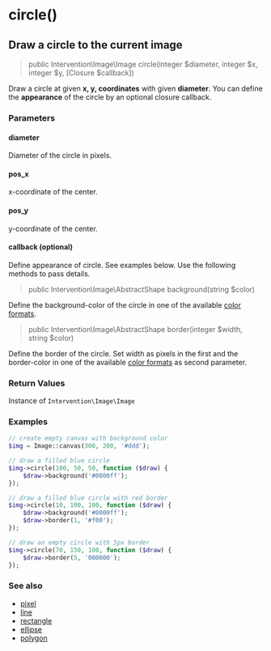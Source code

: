 # circle()
## Draw a circle to the current image

> public Intervention\Image\Image circle(integer $diameter, integer $x, integer $y, [Closure $callback])

Draw a circle at given **x, y, coordinates** with given **diameter**. You can define the **appearance** of the circle by an optional closure callback.

### Parameters

#### diameter
Diameter of the circle in pixels.

#### pos_x
x-coordinate of the center.

#### pos_y
y-coordinate of the center.

#### callback (optional)
Define appearance of circle. See examples below. Use the following methods to pass details.


> public Intervention\Image\AbstractShape background(string $color)

Define the background-color of the circle in one of the available [color formats](/getting_started/formats).


> public Intervention\Image\AbstractShape border(integer $width, string $color)

Define the border of the circle. Set width as pixels in the first and the border-color in one of the available [color formats](/getting_started/formats) as second parameter.

### Return Values
Instance of `Intervention\Image\Image`

### Examples

```php
// create empty canvas with background color
$img = Image::canvas(300, 200, '#ddd');

// draw a filled blue circle
$img->circle(100, 50, 50, function ($draw) {
    $draw->background('#0000ff');
});

// draw a filled blue circle with red border
$img->circle(10, 100, 100, function ($draw) {
    $draw->background('#0000ff');
    $draw->border(1, '#f00');
});

// draw an empty circle with 5px border
$img->circle(70, 150, 100, function ($draw) {
    $draw->border(5, '000000');
});
```


### See also

- [pixel](/v2/api/pixel)
- [line](/v2/api/line)
- [rectangle](/v2/api/rectangle)
- [ellipse](/v2/api/ellipse)
- [polygon](/v2/api/polygon)
